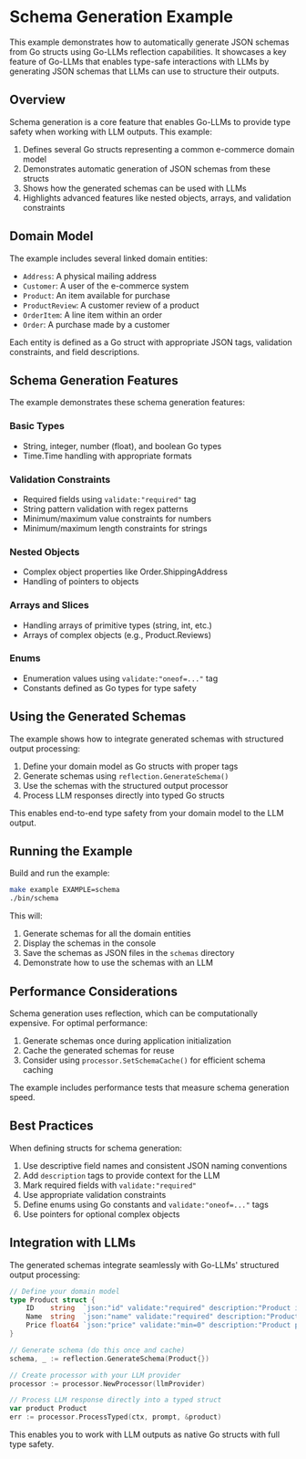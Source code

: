 # Schema Generation Example

This example demonstrates how to automatically generate JSON schemas from Go structs using Go-LLMs reflection capabilities. It showcases a key feature of Go-LLMs that enables type-safe interactions with LLMs by generating JSON schemas that LLMs can use to structure their outputs.

## Overview

Schema generation is a core feature that enables Go-LLMs to provide type safety when working with LLM outputs. This example:

1. Defines several Go structs representing a common e-commerce domain model
2. Demonstrates automatic generation of JSON schemas from these structs
3. Shows how the generated schemas can be used with LLMs
4. Highlights advanced features like nested objects, arrays, and validation constraints

## Domain Model

The example includes several linked domain entities:

- `Address`: A physical mailing address
- `Customer`: A user of the e-commerce system
- `Product`: An item available for purchase
- `ProductReview`: A customer review of a product
- `OrderItem`: A line item within an order
- `Order`: A purchase made by a customer

Each entity is defined as a Go struct with appropriate JSON tags, validation constraints, and field descriptions.

## Schema Generation Features

The example demonstrates these schema generation features:

### Basic Types

- String, integer, number (float), and boolean Go types
- Time.Time handling with appropriate formats

### Validation Constraints

- Required fields using `validate:"required"` tag
- String pattern validation with regex patterns
- Minimum/maximum value constraints for numbers
- Minimum/maximum length constraints for strings

### Nested Objects

- Complex object properties like Order.ShippingAddress
- Handling of pointers to objects

### Arrays and Slices

- Handling arrays of primitive types (string, int, etc.)
- Arrays of complex objects (e.g., Product.Reviews)

### Enums

- Enumeration values using `validate:"oneof=..."` tag
- Constants defined as Go types for type safety

## Using the Generated Schemas

The example shows how to integrate generated schemas with structured output processing:

1. Define your domain model as Go structs with proper tags
2. Generate schemas using `reflection.GenerateSchema()`
3. Use the schemas with the structured output processor
4. Process LLM responses directly into typed Go structs

This enables end-to-end type safety from your domain model to the LLM output.

## Running the Example

Build and run the example:

```bash
make example EXAMPLE=schema
./bin/schema
```

This will:
1. Generate schemas for all the domain entities
2. Display the schemas in the console
3. Save the schemas as JSON files in the `schemas` directory
4. Demonstrate how to use the schemas with an LLM

## Performance Considerations

Schema generation uses reflection, which can be computationally expensive. For optimal performance:

1. Generate schemas once during application initialization
2. Cache the generated schemas for reuse
3. Consider using `processor.SetSchemaCache()` for efficient schema caching

The example includes performance tests that measure schema generation speed.

## Best Practices

When defining structs for schema generation:

1. Use descriptive field names and consistent JSON naming conventions
2. Add `description` tags to provide context for the LLM
3. Mark required fields with `validate:"required"` 
4. Use appropriate validation constraints
5. Define enums using Go constants and `validate:"oneof=..."` tags
6. Use pointers for optional complex objects

## Integration with LLMs

The generated schemas integrate seamlessly with Go-LLMs' structured output processing:

```go
// Define your domain model
type Product struct {
    ID    string  `json:"id" validate:"required" description:"Product identifier"`
    Name  string  `json:"name" validate:"required" description:"Product name"`
    Price float64 `json:"price" validate:"min=0" description:"Product price"`
}

// Generate schema (do this once and cache)
schema, _ := reflection.GenerateSchema(Product{})

// Create processor with your LLM provider
processor := processor.NewProcessor(llmProvider)

// Process LLM response directly into a typed struct
var product Product
err := processor.ProcessTyped(ctx, prompt, &product)
```

This enables you to work with LLM outputs as native Go structs with full type safety.
